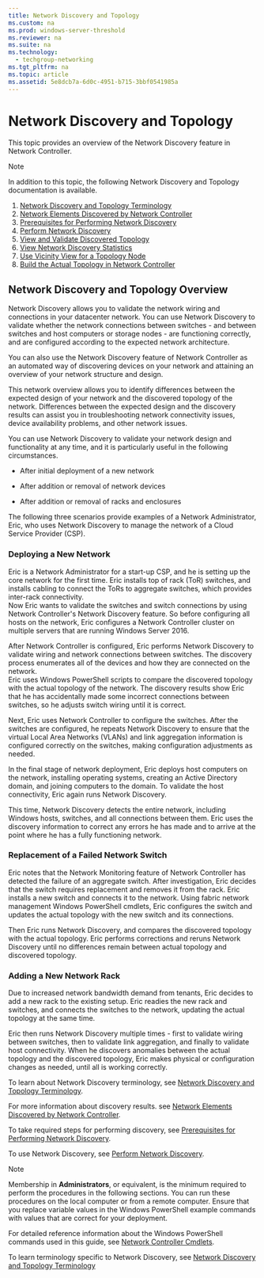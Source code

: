 ```yaml
---
title: Network Discovery and Topology
ms.custom: na
ms.prod: windows-server-threshold
ms.reviewer: na
ms.suite: na
ms.technology: 
  - techgroup-networking
ms.tgt_pltfrm: na
ms.topic: article
ms.assetid: 5e8dcb7a-6d0c-4951-b715-3bbf0541985a
---
```

# Network Discovery and Topology
This topic provides an overview of the Network Discovery feature in Network Controller.  
  
> [!NOTE]  
> In addition to this topic, the following Network Discovery and Topology documentation is available.  
>   
> 1.  [Network Discovery and Topology Terminology](../Topic/Network-Discovery-and-Topology-Terminology.md)  
> 2.  [Network Elements Discovered by Network Controller](../Topic/Network-Elements-Discovered-by-Network-Controller.md)  
> 3.  [Prerequisites for Performing Network Discovery](../Topic/Prerequisites-for-Performing-Network-Discovery.md)  
> 4.  [Perform Network Discovery](../Topic/Perform-Network-Discovery.md)  
> 5.  [View and Validate Discovered Topology](../Topic/View-and-Validate-Discovered-Topology.md)  
> 6.  [View Network Discovery Statistics](../Topic/View-Network-Discovery-Statistics.md)  
> 7.  [Use Vicinity View for a Topology Node](../Topic/Use-Vicinity-View-for-a-Topology-Node.md)  
> 8.  [Build the Actual Topology in Network Controller](../Topic/Build-the-Actual-Topology-in-Network-Controller.md)  
  
## <a name="bkmk_over"></a>Network Discovery and Topology Overview  
Network Discovery allows you to validate the network wiring and connections in your datacenter network. You can use Network Discovery to validate whether the network connections between switches \- and between switches and host computers or storage nodes \- are functioning correctly, and are configured according to the expected network architecture.  
  
You can also use the Network Discovery feature of Network Controller as an automated way of discovering devices on your network and attaining an overview of your network structure and design.  
  
This network overview allows you to identify differences between the expected design of your network and the discovered topology of the network. Differences between the expected design and the discovery results can assist you in troubleshooting network connectivity issues, device availability problems, and other network issues.  
  
You can use Network Discovery to validate your network design and functionality at any time, and it is particularly useful in the following circumstances.  
  
-   After initial deployment of a new network  
  
-   After addition or removal of network devices  
  
-   After addition or removal of racks and enclosures  
  
The following three scenarios provide examples of a Network Administrator, Eric, who uses Network Discovery to manage the network of a Cloud Service Provider \(CSP\).  
  
### Deploying a New Network  
Eric is a Network Administrator for a start\-up CSP, and he is setting up the core network for the first time. Eric installs top of rack \(ToR\) switches, and installs cabling to connect the ToRs to aggregate switches, which provides inter\-rack connectivity.  
Now Eric wants to validate the switches and switch connections by using Network Controller's Network Discovery feature. So before configuring all hosts on the network, Eric configures a Network Controller cluster on multiple servers that are running Windows Server 2016.  
  
After Network Controller is configured, Eric performs Network Discovery to validate wiring and network connections between switches. The discovery process enumerates all of the devices and how they are connected on the network.  
Eric uses Windows PowerShell scripts to compare the discovered topology with the actual topology of the network. The discovery results show Eric that he has accidentally made some incorrect connections between switches, so he adjusts switch wiring until it is correct.  
  
Next, Eric uses Network Controller to configure the switches. After the switches are configured, he repeats Network Discovery to ensure that the virtual Local Area Networks \(VLANs\) and link aggregation information is configured correctly on the switches, making configuration adjustments as needed.  
  
In the final stage of network deployment, Eric deploys host computers on the network, installing operating systems, creating an Active Directory domain, and joining computers to the domain. To validate the host connectivity, Eric again runs Network Discovery.  
  
This time, Network Discovery detects the entire network, including Windows hosts, switches, and all connections between them. Eric uses the discovery information to correct any errors he has made and to arrive at the point where he has a fully functioning network.  
  
### Replacement of a Failed Network Switch  
Eric notes that the Network Monitoring feature of Network Controller has detected the failure of an aggregate switch. After investigation, Eric decides that the switch requires replacement and removes it from the rack. Eric installs a new switch and connects it to the network. Using fabric network management Windows PowerShell cmdlets, Eric configures the switch and updates the actual topology with the new switch and its connections.  
  
Then Eric runs Network Discovery, and compares the discovered topology with the actual topology. Eric performs corrections and reruns Network Discovery until no differences remain between actual topology and discovered topology.  
  
### Adding a New Network Rack  
Due to increased network bandwidth demand from tenants, Eric decides to add a new rack to the existing setup. Eric readies the new rack and switches, and connects the switches to the network, updating the actual topology at the same time.  
  
Eric then runs Network Discovery multiple times \- first to validate wiring between switches, then to validate link aggregation, and finally to validate host connectivity. When he discovers anomalies between the actual topology and the discovered topology, Eric makes physical or configuration changes as needed, until all is working correctly.  
  
To learn about Network Discovery terminology, see [Network Discovery and Topology Terminology](../Topic/Network-Discovery-and-Topology-Terminology.md).  
  
For more information about discovery results. see [Network Elements Discovered by Network Controller](../Topic/Network-Elements-Discovered-by-Network-Controller.md).  
  
To take required steps for performing discovery, see [Prerequisites for Performing Network Discovery](../Topic/Prerequisites-for-Performing-Network-Discovery.md).  
  
To use Network Discovery, see [Perform Network Discovery](../Topic/Perform-Network-Discovery.md).  
  
> [!NOTE]  
> Membership in **Administrators**, or equivalent, is the minimum required to perform the procedures in the following sections. You can run these procedures on the local computer or from a remote computer. Ensure that you replace variable values in the Windows PowerShell example commands with values that are correct for your deployment.  
  
For detailed reference information about the Windows PowerShell commands used in this guide, see [Network Controller Cmdlets](https://technet.microsoft.com/en-us/library/mt576401.aspx).  
  
To learn terminology specific to Network Discovery, see [Network Discovery and Topology Terminology](../Topic/Network-Discovery-and-Topology-Terminology.md)  
  
